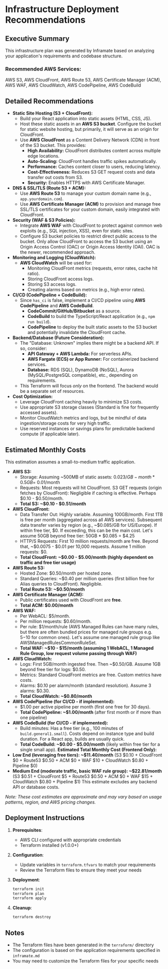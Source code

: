 # Infrastructure Deployment Recommendations

## Executive Summary

This infrastructure plan was generated by Inframate based on analyzing your application's requirements and codebase structure.

### Recommended AWS Services:

AWS S3, AWS CloudFront, AWS Route 53, AWS Certificate Manager (ACM), AWS WAF, AWS CloudWatch, AWS CodePipeline, AWS CodeBuild

## Detailed Recommendations

*   **Static Site Hosting (S3 + CloudFront):**
    *   Build your React application into static assets (HTML, CSS, JS).
    *   Host these static assets in an **AWS S3 bucket**. Configure the bucket for static website hosting, but primarily, it will serve as an origin for CloudFront.
    *   Use **AWS CloudFront** as a Content Delivery Network (CDN) in front of the S3 bucket. This provides:
        *   **High Availability:** CloudFront distributes content across multiple edge locations.
        *   **Auto-Scaling:** CloudFront handles traffic spikes automatically.
        *   **Performance:** Caches content closer to users, reducing latency.
        *   **Cost-Effectiveness:** Reduces S3 GET request costs and data transfer out costs from S3.
        *   **Security:** Enables HTTPS with AWS Certificate Manager.
*   **DNS & SSL/TLS (Route 53 + ACM):**
    *   Use **AWS Route 53** to manage your custom domain name (e.g., `app.yourdomain.com`).
    *   Use **AWS Certificate Manager (ACM)** to provision and manage free SSL/TLS certificates for your custom domain, easily integrated with CloudFront.
*   **Security (WAF & S3 Policies):**
    *   Integrate **AWS WAF** with CloudFront to protect against common web exploits (e.g., SQL injection, XSS), even for static sites.
    *   Configure S3 bucket policies to restrict direct public access to the bucket. Only allow CloudFront to access the S3 bucket using an Origin Access Control (OAC) or Origin Access Identity (OAI). OAC is the newer, recommended approach.
*   **Monitoring and Logging (CloudWatch):**
    *   **AWS CloudWatch** will be used for:
        *   Monitoring CloudFront metrics (requests, error rates, cache hit ratio).
        *   Storing CloudFront access logs.
        *   Storing S3 access logs.
        *   Creating alarms based on metrics (e.g., high error rates).
*   **CI/CD (CodePipeline + CodeBuild):**
    *   Since `has_ci` is false, implement a CI/CD pipeline using **AWS CodePipeline** and **AWS CodeBuild**.
        *   **CodeCommit/GitHub/Bitbucket** as a source.
        *   **CodeBuild** to build the TypeScript/React application (e.g., `npm run build`).
        *   **CodePipeline** to deploy the built static assets to the S3 bucket and potentially invalidate the CloudFront cache.
*   **Backend/Database (Future Consideration):**
    *   The "Database: Unknown" implies there might be a backend API. If so, consider:
        *   **API Gateway + AWS Lambda:** For serverless APIs.
        *   **AWS Fargate (ECS) or App Runner:** For containerized backend services.
        *   **Database:** RDS (SQL), DynamoDB (NoSQL), Aurora (MySQL/PostgreSQL compatible), etc., depending on requirements.
    *   This Terraform will focus *only* on the frontend. The backend would be a separate set of resources.
*   **Cost Optimization:**
    *   Leverage CloudFront caching heavily to minimize S3 costs.
    *   Use appropriate S3 storage classes (Standard is fine for frequently accessed assets).
    *   Monitor CloudWatch metrics and logs, but be mindful of data ingestion/storage costs for very high traffic.
    *   Use reserved instances or savings plans for predictable backend compute (if applicable later).

## Estimated Monthly Costs

This estimation assumes a small-to-medium traffic application.
*   **AWS S3:**
    *   Storage: Assuming ~500MB of static assets: $0.023/GB-month * 0.5GB = ~$0.01/month
    *   Requests: Most requests will hit CloudFront. S3 GET requests (origin fetches by CloudFront): Negligible if caching is effective. Perhaps $0.10 - $0.50/month.
    *   **Total S3: ~$0.10 - $0.51/month**
*   **AWS CloudFront:**
    *   Data Transfer Out: Highly variable. Assuming 100GB/month. First 1TB is free per month (aggregated across all AWS services). Subsequent data transfer varies by region (e.g., ~$0.085/GB for US/Europe). If within free tier, $0. If exceeding, this can be the main cost. Let's assume 50GB beyond free tier: 50GB * $0.085 = $4.25
    *   HTTP/S Requests: First 10 million requests/month are free. Beyond that, ~$0.0075 - $0.01 per 10,000 requests. Assume 1 million requests: $0.
    *   **Total CloudFront: ~$0.00 - $5.00/month (highly dependent on traffic and free tier usage)**
*   **AWS Route 53:**
    *   Hosted Zone: $0.50/month per hosted zone.
    *   Standard Queries: ~$0.40 per million queries (first billion free for Alias queries to CloudFront). Negligible.
    *   **Total Route 53: ~$0.50/month**
*   **AWS Certificate Manager (ACM):**
    *   Public certificates used with CloudFront are **free**.
    *   **Total ACM: $0.00/month**
*   **AWS WAF:**
    *   Per WebACL: $5/month.
    *   Per million requests: $0.60/month.
    *   Per rule: $1/month/rule (AWS Managed Rules can have many rules, but there are often bundled prices for managed rule groups e.g. $5-$10 for common ones). Let's assume one managed rule group like AWSManagedRulesCommonRuleSet.
    *   **Total WAF: ~$10 - $15/month (assuming 1 WebACL, 1 Managed Rule Group, low request volume passing through WAF)**
*   **AWS CloudWatch:**
    *   Logs: First 5GB/month ingested free. Then ~$0.50/GB. Assume 1GB beyond free tier for logs: $0.50.
    *   Metrics: Standard CloudFront metrics are free. Custom metrics have costs.
    *   Alarms: $0.10 per alarm/month (standard resolution). Assume 3 alarms: $0.30.
    *   **Total CloudWatch: ~$0.80/month**
*   **AWS CodePipeline (for CI/CD - if implemented):**
    *   $1.00 per active pipeline per month (first one free for 30 days).
    *   **Total CodePipeline: ~$1.00/month** (after first month or if more than one pipeline)
*   **AWS CodeBuild (for CI/CD - if implemented):**
    *   Build minutes: Has a free tier (e.g., 100 minutes of `build.general1.small`). Costs depend on instance type and build duration. For a React app, builds are usually quick.
    *   **Total CodeBuild: ~$0.00 - $5.00/month** (likely within free tier for a single small app).
**Estimated Total Monthly Cost (Frontend Only):**
*   **Low End (leveraging free tiers): ~$11.40/month** (S3 $0.10 + CloudFront $0 + Route53 $0.50 + ACM $0 + WAF $10 + CloudWatch $0.80 + Pipeline $0)
*   **Medium End (moderate traffic, basic WAF rule group): ~$22.81/month** (S3 $0.51 + CloudFront $5 + Route53 $0.50 + ACM $0 + WAF $15 + CloudWatch $0.80 + Pipeline $1)
This estimate excludes any backend API or database costs.

*Note: These cost estimates are approximate and may vary based on usage patterns, region, and AWS pricing changes.*

## Deployment Instructions

1. **Prerequisites**:
   - AWS CLI configured with appropriate credentials
   - Terraform installed (v1.0.0+)

2. **Configuration**:
   - Update variables in `terraform.tfvars` to match your requirements
   - Review the Terraform files to ensure they meet your needs

3. **Deployment**:
   ```bash
   terraform init
   terraform plan
   terraform apply
   ```

4. **Cleanup**:
   ```bash
   terraform destroy
   ```

## Notes

- The Terraform files have been generated in the `terraform/` directory
- The configuration is based on the application requirements specified in `inframate.md`
- You may need to customize the Terraform files for your specific needs
